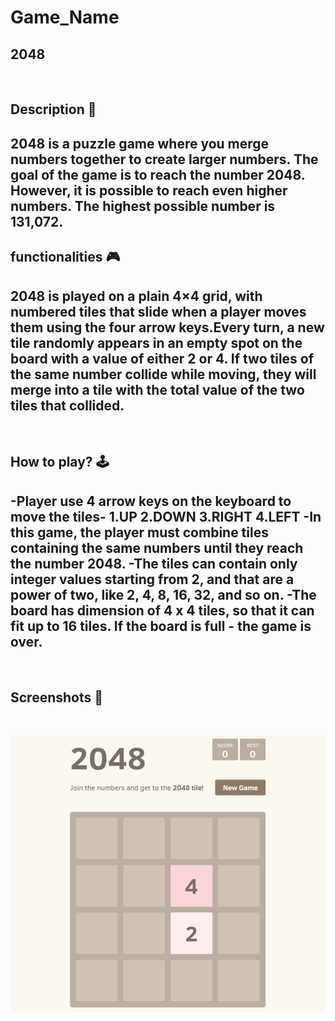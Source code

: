 # **Game_Name** 
2048
---

<br>

## **Description 📃**
<!-- add your game description here  -->
2048 is a puzzle game where you merge numbers together to create larger numbers. The goal of the game is to reach the number 2048. However, it is possible to reach even higher numbers. The highest possible number is 131,072.
- 

## **functionalities 🎮**
<!-- add functionalities over here -->
2048 is played on a plain 4×4 grid, with numbered tiles that slide when a player moves them using the four arrow keys.Every turn, a new tile randomly appears in an empty spot on the board with a value of either 2 or 4. If two tiles of the same number collide while moving, they will merge into a tile with the total value of the two tiles that collided. 
- 
<br>

## **How to play? 🕹️**
<!-- add the steps how to play games -->
-Player use 4 arrow keys on the keyboard to move the tiles- 1.UP 2.DOWN 3.RIGHT 4.LEFT 
-In this game, the player must combine tiles containing the same numbers until they reach the number 2048.
-The tiles can contain only integer values starting from 2, and that are a power of two, like 2, 4, 8, 16, 32, and so on.
-The board has dimension of 4 x 4 tiles, so that it can fit up to 16 tiles. If the board is full - the game is over.
- 

<br>

## **Screenshots 📸**

<br>
<!-- add your screenshots like this -->

![image](../../assets/images/2048.png)

<br>
